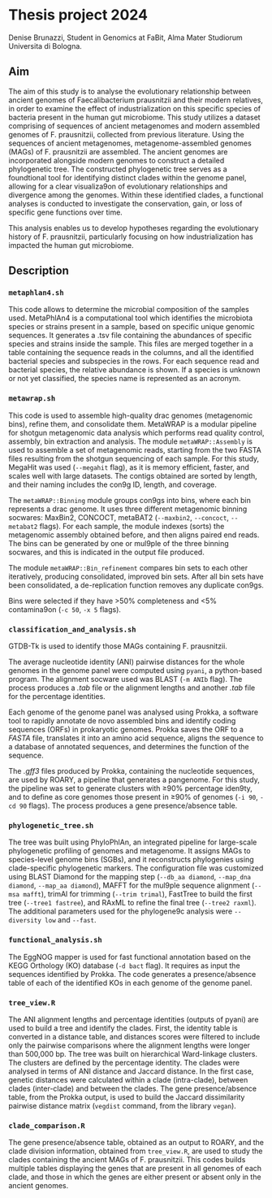# Thesis project 2024
Denise Brunazzi, Student in Genomics at FaBit, Alma Mater Studiorum Universita di Bologna. 

## Aim
The aim of this study is to analyse the evolutionary relationship between ancient genomes of Faecalibacterium prausnitzii and their modern relatives, in order to examine the effect of industrialization on this specific species of bacteria present in the human gut microbiome. This study utilizes a dataset comprising of sequences of ancient metagenomes and modern assembled genomes of F. prausnitzii, collected from previous literature. Using the sequences of ancient metagenomes, metagenome-assembled genomes (MAGs) of F. prausnitzii are assembled. The ancient genomes are incorporated alongside modern genomes to construct a detailed phylogenetic tree. The constructed phylogenetic tree serves as a foundtional tool for identifying distinct clades within the genome panel, allowing for a clear visualiza9on of evolutionary relationships and divergence among the genomes. Within these identified clades, a functional analyses is conducted to investigate the conservation, gain, or loss of specific gene functions over time. 

This analysis enables us to develop hypotheses regarding the evolutionary history of F. prausnitzii, particularly focusing on how industrialization has impacted the human gut microbiome.

## Description
### `metaphlan4.sh`
This code allows to determine the microbial composition of the samples used. MetaPhlAn4 is a computational tool which identifies the microbiota species or strains present in a sample, based on specific unique genomic sequences. It generates a .tsv file containing the abundances of specific species and strains inside the sample. This files are merged together in a table containing the sequence reads in the columns, and all the identified bacterial species and subspecies in the rows. For each sequence read and bacterial species, the relative abundance is shown. If a species is unknown or not yet classified, the species name is represented as an acronym.

### `metawrap.sh`
This code is used to assemble high-quality drac genomes (metagenomic bins), refine them, and consolidate them. MetaWRAP is a modular pipeline for shotgun metagenomic data analysis which performs read quality control, assembly, bin extraction and analysis. The module `metaWRAP::Assembly` is used to assemble a set of metagenomic reads, starting from the two FASTA files resulting from the shotgun sequencing of each sample. For this study, MegaHit was used (`--megahit` flag), as it is memory efficient, faster, and scales well with large datasets. The contigs obtained are sorted by length, and their naming includes the con9g ID, length, and coverage.

The `metaWRAP::Binning` module groups con9gs into bins, where each bin represents a drac genome. It uses three different metagenomic binning socwares: MaxBin2, CONCOCT, metaBAT2 (`--maxbin2`, `--concoct`, `--metabat2` flags). For each sample, the module indexes (sorts) the metagenomic assembly obtained before, and then aligns paired end reads. The bins can be generated by one or mul9ple of the three binning socwares, and this is indicated in the output file produced.

The module `metaWRAP::Bin_refinement` compares bin sets to each other iteratively, producing consolidated, improved bin sets. After all bin sets have been consolidated, a de-replication function removes any duplicate con9gs.

Bins were selected if they have >50% completeness and <5% contamina9on (`-c 50`, `-x 5` flags).

### `classification_and_analysis.sh`
GTDB-Tk is used to identify those MAGs containing F. prausnitzii.

The average nucleotide identity (ANI) pairwise distances for the whole genomes in the genome panel were computed using `pyani`, a python-based program. The alignment socware used was BLAST (`-m ANIb` flag). The process produces a _.tab_ file or the alignment lengths and another _.tab_ file for the percentage identities.

Each genome of the genome panel was analysed using Prokka, a software tool to rapidly annotate de novo assembled bins and identify coding sequences (ORFs) in prokaryotic genomes. Prokka saves the ORF to a _FASTA_ file, translates it into an amino acid sequence, aligns the sequence to a database of annotated sequences, and determines the function of the sequence.

The _.gff3_ files produced by Prokka, containing the nucleotide sequences, are used by ROARY, a pipeline that generates a pangenome. For this study, the pipeline was set to generate clusters with ≥90% percentage iden9ty, and to define as core genomes those present in ≥90% of genomes (`-i 90`, `-cd 90` flags). The process produces a gene presence/absence table.

### `phylogenetic_tree.sh`
The tree was built using PhyloPhlAn, an integrated pipeline for large-scale phylogenetic profiling of genomes and metagenome. It assigns MAGs to species-level genome bins (SGBs), and it reconstructs phylogenies using clade-specific phylogenetic markers. The configuration file was customized using BLAST Diamond for the mapping step (`--db_aa diamond`, `--map_dna diamond`, `--map_aa diamond`), MAFFT for the mul9ple sequence alignment (`--msa mafft`), trimAl for trimming (`--trim trimal`), FastTree to build the first tree (`--tree1 fastree`), and RAxML to refine the final tree (`--tree2 raxml`). The additional parameters used for the phylogene9c analysis were `--diversity low` and `--fast`. 

### `functional_analysis.sh`
The EggNOG mapper is used for fast functional annotation based on the KEGG Orthology (KO) database (`-d bact` flag). It requires as input the sequences identified by Prokka. The code generates a presence/absence table of each of the identified KOs in each genome of the genome panel.

### `tree_view.R`
The ANI alignment lengths and percentage identities (outputs of pyani) are used to build a tree and identify the clades. First, the identity table is converted in a distance table, and distances scores were filtered to include only the pairwise comparisons where the alignment lengths were longer than 500,000 bp. The tree was built on hierarchical Ward-linkage clusters. The clusters are defined by the percentage identity.
The clades were analysed in terms of ANI distance and Jaccard distance. In the first case, genetic distances were calculated within a clade (intra-clade), between clades (inter-clade) and between the clades. The gene presence/absence table, from the Prokka output, is used to build the Jaccard dissimilarity pairwise distance matrix (`vegdist` command, from the library `vegan`).

### `clade_comparison.R`
The gene presence/absence table, obtained as an output to ROARY, and the clade division information, obtained from `tree_view.R`, are used to study the clades containing the ancient MAGs of F. prausnitzii. This codes builds multiple tables displaying the genes that are present in all genomes of each clade, and those in which the genes are either present or absent only in the ancient genomes.

